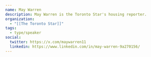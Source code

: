 ```yaml
---
name: May Warren
description: May Warren is the Toronto Star's housing reporter.
organization:
  - "[[The Toronto Star]]"
tags:
  - type/speaker
social:
  twitter: https://x.com/maywarren11
  linkedin: https://www.linkedin.com/in/may-warren-9a270156/
---
```

